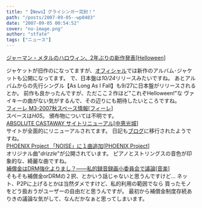 ```yaml
---
title: "【News】グライシンガー完封！"
path: "/posts/2007-09-05--wp0483"
date: "2007-09-05 00:54:52"
cover: "no-image.png"
author: "stfate"
tags: ["ニュース"]
---
```


<style type="text/css">
<!--
p {white-space: pre-wrap};
-->
</style>

<a class="topics" href="http://www.cdjournal.com/main/news/news.php?nno=16405" target="_blank">ジャーマン・メタルのハロウィン、2年ぶりの新作発表</a><span class="junre">[<a href="http://www.treasurechest.de/index.php" target="_blank">Helloween</a>]</span>
<div class="news">ジャケットが旧作のになってますが、<a href="http://www.treasurechest.de/index.php" target="_blank">オフィシャル</a>では新作のアルバム･ジャケットも公開になってます。
で、日本盤は<em>10/24</em>リリースみたいですね。
あとアルバムからの先行シングル【As Long As I Fall】も9/27に日本盤がリリースされるとか。
前作も良かったんですが、ただここ２作ほど"これぞHelloween!"な
ヴァイキーの曲がない気がするんで、その辺りにも期待したいところですね。</div>
<a class="topics" href="http://shule-aroon.sakura.ne.jp/filie/" target="_blank">フィーレ M3-2007秋スペース情報</a><span class="junre">[<a href="http://shule-aroon.sakura.ne.jp/filie/" target="_blank">フィーレ</a>]</span>
<div class="news">スペースは<em>H05</em>。
頒布物については不明です。</div>
<a class="topics" href="http://shule-aroon.sakura.ne.jp/" target="_blank">ABSOLUTE CASTAWAY サイトリニューアル</a><span class="junre">[<a href="http://shule-aroon.sakura.ne.jp/" target="_blank">中恵光城</a>]</span>
<div class="news">サイトが全面的にリニューアルされてます。
日記も<a href="http://shule-aroon.jugem.jp/" target="_blank">ブログ</a>に移行されたようですね。</div>
<a class="topics" href="http://www.p-pr.info/" target="_blank">PHOENIX Project 「NOISE」に１曲追加</a><span class="junre">[<a href="http://www.p-pr.info/" target="_blank">PHOENIX Project</a>]</span>
<div class="news">オリジナル曲"<em>drizzle</em>"が公開されています。
ピアノとストリングスの音色が印象的な、綺麗な曲ですね。</div>
<a class="topics" href="http://www.itmedia.co.jp/news/articles/0709/05/news073.html" target="_blank">補償金はDRM強化よりまし？――私的録音録画小委員会で議論</a><span class="junre">[<a href="" target="_blank">音楽</a>]</span>
<div class="news">そもそも補償金orDRMの２択、とかいう話じゃないと思うんですけど…
ネット、P2Pに上げるとかは当然ダメですけど、私的利用の範囲でなら
買ったモノをどう扱おうがユーザーの自由だと思うんですが。
最初から補償金制度存続ありきの議論な気がして、なんだかなぁと思ってしまいます。</div>
